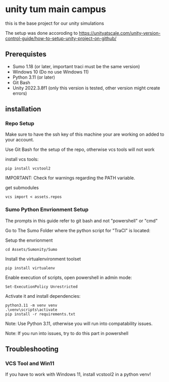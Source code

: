 # unity tum main campus

this is the base project for our unity simulations

The setup was done accoroding to https://unityatscale.com/unity-version-control-guide/how-to-setup-unity-project-on-github/

## Prerequistes
- Sumo 1.18 (or later, important traci must be the same version)
- Windows 10 (Do no use Windows 11)
- Python 3.11 (or later)
- Git Bash
- Unity 2022.3.8f1 (only this version is tested, other version might create errors)


## installation

### Repo Setup

Make sure to have the ssh key of this machine your are working on added to your account.

Use Git Bash for the setup of the repo, otherwise vcs tools will not work

install vcs tools:
```
pip install vcstool2
```

IMPORTANT: Check for warnings regarding the PATH variable. 

get submodules
```
vcs import < assets.repos

```


### Sumo Python Envrionment Setup

The prompts in this guide refer to git bash and not "powershell" or "cmd"

Go to The Sumo Folder where the python script for "TraCI" is located:

Setup the envrionment
```
cd Assets/Sumonity/Sumo
```

Install the virtualenvironment toolset
```
pip install virtualenv 
```

Enable execution of scripts, open powershell in admin mode:
```
Set-ExecutionPolicy Unrestricted
```


Activate it and install dependencies:
```
python3.11 -m venv venv
.\venv\scripts\activate
pip install -r requirements.txt

```

Note: Use Python 3.11, otherwise you will run into compatability issues.


Note: 
If you run into issues, try to do this part in powershell


## Troubleshooting

### VCS Tool and Win11
If you have to work with Windows 11, install vcstool2 in a python venv!